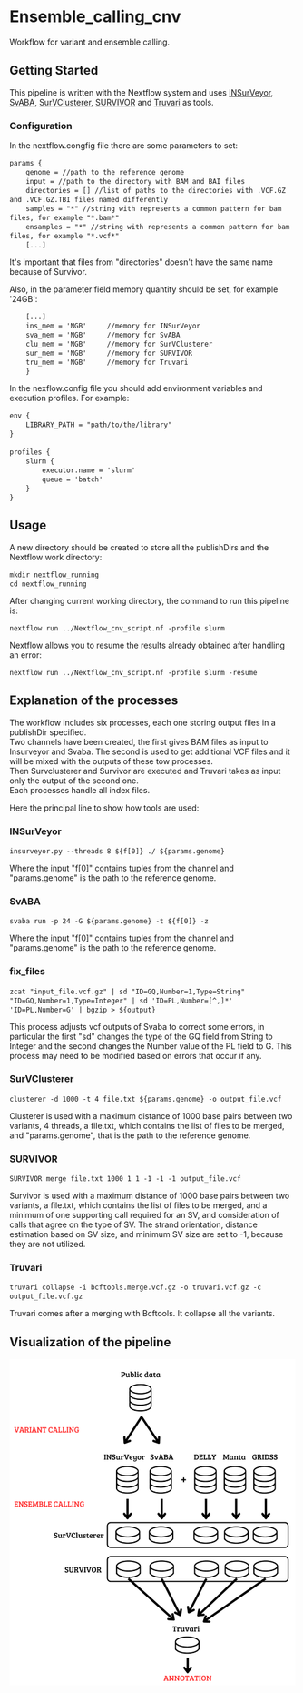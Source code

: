 # Ensemble_calling_cnv
Workflow for variant and ensemble calling.

## Getting Started

This pipeline is written with the Nextflow system and uses [INSurVeyor](https://github.com/kensung-lab/INSurVeyor), [SvABA](https://github.com/walaj/svaba), [SurVClusterer](https://github.com/Mesh89/SurVClusterer), [SURVIVOR](https://github.com/fritzsedlazeck/SURVIVOR) and [Truvari](https://github.com/ACEnglish/truvari) as tools.

### Configuration
In the nextflow.congfig file there are some parameters to set:

    params {
        genome = //path to the reference genome
        input = //path to the directory with BAM and BAI files
        directories = [] //list of paths to the directories with .VCF.GZ and .VCF.GZ.TBI files named differently
        samples = "*" //string with represents a common pattern for bam files, for example "*.bam*"
        ensamples = "*" //string with represents a common pattern for bam files, for example "*.vcf*"
        [...]
It's important that files from "directories" doesn't have the same name because of Survivor.

Also, in the parameter field memory quantity should be set, for example '24GB':

        [...]
        ins_mem = 'NGB'     //memory for INSurVeyor
        sva_mem = 'NGB'     //memory for SvABA
        clu_mem = 'NGB'     //memory for SurVClusterer
        sur_mem = 'NGB'     //memory for SURVIVOR
        tru_mem = 'NGB'     //memory for Truvari
        }

In the nexflow.config file you should add environment variables and execution profiles. For example:

    env {
        LIBRARY_PATH = "path/to/the/library"
    }

    profiles {
        slurm {
            executor.name = 'slurm'
            queue = 'batch'
        }
    }

## Usage
A new directory should be created to store all the publishDirs and the Nextflow work directory:

    mkdir nextflow_running
    cd nextflow_running

After changing current working directory, the command to run this pipeline is:

    nextflow run ../Nextflow_cnv_script.nf -profile slurm

Nextflow allows you to resume the results already obtained after handling an error:

    nextflow run ../Nextflow_cnv_script.nf -profile slurm -resume
 

## Explanation of the processes
The workflow includes six processes, each one storing output files in a publishDir specified.  
Two channels have been created, the first gives BAM files as input to Insurveyor and Svaba. The second is used to get additional VCF files and it will be mixed with the outputs of these tow processes.  
Then Survclusterer and Survivor are executed and Truvari takes as input only the output of the second one.  
Each processes handle all index files.  

Here the principal line to show how tools are used:

### INSurVeyor
        
    insurveyor.py --threads 8 ${f[0]} ./ ${params.genome}

Where the input "f[0]" contains tuples from the channel and "params.genome" is the path to the reference genome.

### SvABA
        
    svaba run -p 24 -G ${params.genome} -t ${f[0]} -z 

Where the input "f[0]" contains tuples from the channel and "params.genome" is the path to the reference genome.

### fix_files
        
    zcat "input_file.vcf.gz" | sd "ID=GQ,Number=1,Type=String" "ID=GQ,Number=1,Type=Integer" | sd 'ID=PL,Number=[^,]*' 'ID=PL,Number=G' | bgzip > ${output} 

This process adjusts vcf outputs of Svaba to correct some errors, in particular the first "sd" changes the type of the GQ field from String to Integer and the second changes the Number value of the PL field to G. This process may need to be modified based on errors that occur if any. 

### SurVClusterer
        
    clusterer -d 1000 -t 4 file.txt ${params.genome} -o output_file.vcf

Clusterer is used with a maximum distance of 1000 base pairs between two variants, 4 threads, a file.txt, which contains the list of files to be merged, and "params.genome", that is the path to the reference genome.

### SURVIVOR
        
    SURVIVOR merge file.txt 1000 1 1 -1 -1 -1 output_file.vcf

Survivor  is used with a maximum distance of 1000 base pairs between two variants, a file.txt, which contains the list of files to be merged, and a minimum of one supporting call required for an SV, and consideration of calls that agree on the type of SV. The
strand orientation, distance estimation based on SV size, and minimum SV size are set to -1, because they are not utilized.

### Truvari
        
    truvari collapse -i bcftools.merge.vcf.gz -o truvari.vcf.gz -c output_file.vcf.gz

Truvari comes after a merging with Bcftools. It collapse all the variants.

## Visualization of the pipeline

![pipeline](projectCNV_vc_ense.PNG)

